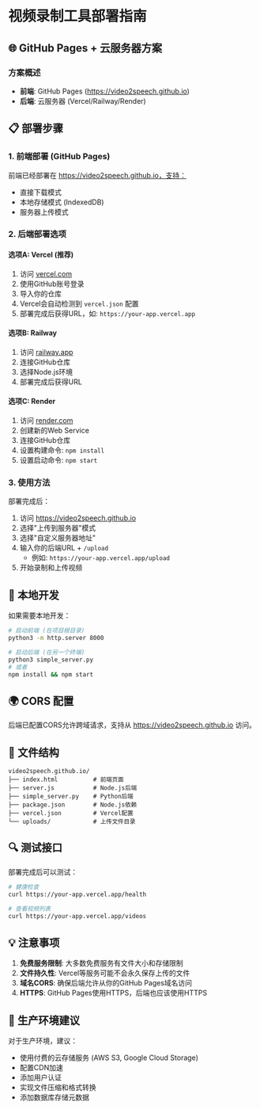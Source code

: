 # 视频录制工具部署指南

## 🌐 GitHub Pages + 云服务器方案

### 方案概述
- **前端**: GitHub Pages (https://video2speech.github.io)
- **后端**: 云服务器 (Vercel/Railway/Render)

## 📋 部署步骤

### 1. 前端部署 (GitHub Pages)
前端已经部署在 https://video2speech.github.io，支持：
- 直接下载模式
- 本地存储模式 (IndexedDB)
- 服务器上传模式

### 2. 后端部署选项

#### 选项A: Vercel (推荐)
1. 访问 [vercel.com](https://vercel.com)
2. 使用GitHub账号登录
3. 导入你的仓库
4. Vercel会自动检测到 `vercel.json` 配置
5. 部署完成后获得URL，如: `https://your-app.vercel.app`

#### 选项B: Railway
1. 访问 [railway.app](https://railway.app)
2. 连接GitHub仓库
3. 选择Node.js环境
4. 部署完成后获得URL

#### 选项C: Render
1. 访问 [render.com](https://render.com)
2. 创建新的Web Service
3. 连接GitHub仓库
4. 设置构建命令: `npm install`
5. 设置启动命令: `npm start`

### 3. 使用方法

部署完成后：
1. 访问 https://video2speech.github.io
2. 选择"上传到服务器"模式
3. 选择"自定义服务器地址"
4. 输入你的后端URL + `/upload`
   - 例如: `https://your-app.vercel.app/upload`
5. 开始录制和上传视频

## 🔧 本地开发

如果需要本地开发：

```bash
# 启动前端 (在项目根目录)
python3 -m http.server 8000

# 启动后端 (在另一个终端)
python3 simple_server.py
# 或者
npm install && npm start
```

## 🌍 CORS 配置

后端已配置CORS允许跨域请求，支持从 https://video2speech.github.io 访问。

## 📁 文件结构

```
video2speech.github.io/
├── index.html          # 前端页面
├── server.js           # Node.js后端
├── simple_server.py    # Python后端
├── package.json        # Node.js依赖
├── vercel.json         # Vercel配置
└── uploads/            # 上传文件目录
```

## 🔍 测试接口

部署完成后可以测试：

```bash
# 健康检查
curl https://your-app.vercel.app/health

# 查看视频列表
curl https://your-app.vercel.app/videos
```

## 💡 注意事项

1. **免费服务限制**: 大多数免费服务有文件大小和存储限制
2. **文件持久性**: Vercel等服务可能不会永久保存上传的文件
3. **域名CORS**: 确保后端允许从你的GitHub Pages域名访问
4. **HTTPS**: GitHub Pages使用HTTPS，后端也应该使用HTTPS

## 🚀 生产环境建议

对于生产环境，建议：
- 使用付费的云存储服务 (AWS S3, Google Cloud Storage)
- 配置CDN加速
- 添加用户认证
- 实现文件压缩和格式转换
- 添加数据库存储元数据
